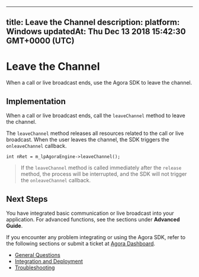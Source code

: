 
---
title: Leave the Channel
description: 
platform: Windows
updatedAt: Thu Dec 13 2018 15:42:30 GMT+0000 (UTC)
---
# Leave the Channel
When a call or live broadcast ends, use the Agora SDK to leave the channel.

## Implementation

When a call or live broadcast ends, call the <code>leaveChannel</code> method to leave the channel.

The <code>leaveChannel</code> method releases all resources related to the call or live broadcast. When the user leaves the channel, the SDK triggers the <code>onleaveChannel</code> callback.

```
int nRet = m_lpAgoraEngine->leaveChannel();
```

> If the <code>leaveChannel</code> method is called immediately after the <code>release</code> method, the process will be interrupted, and the SDK will not trigger the <code>onleaveChannel</code> callback.


## Next Steps
You have integrated basic communication or live broadcast into your application. For advanced functions, see the sections under **Advanced Guide**.

If you encounter any problem integrating or using the Agora SDK, refer to the following sections or submit a ticket at [Agora Dashboard](https://dashboard.agora.io).

- [General Questions](../../en/Agora%20Platform/general_questions.md)
- [Integration and Deployment](../../en/Agora%20Platform/general_questions.md)
- [Troubleshooting](../../en/Agora%20Platform/general_questions.md)

